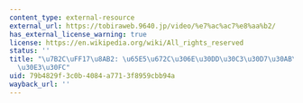 ```yaml
---
content_type: external-resource
external_url: https://tobiraweb.9640.jp/video/%e7%ac%ac7%e8%aa%b2/
has_external_license_warning: true
license: https://en.wikipedia.org/wiki/All_rights_reserved
status: ''
title: "\u7B2C\uFF17\u8AB2: \u65E5\u672C\u306E\u30DD\u30C3\u30D7\u30AB\u30EB\u30C1\
  \u30E3\u30FC"
uid: 79b4829f-3c0b-4084-a771-3f8959cbb94a
wayback_url: ''
---
```

